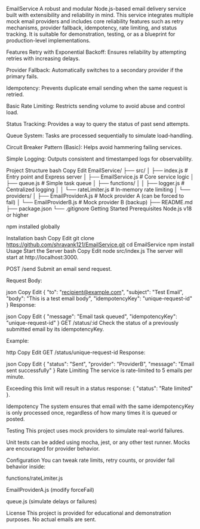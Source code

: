 EmailService
A robust and modular Node.js-based email delivery service built with extensibility and reliability in mind. This service integrates multiple mock email providers and includes core reliability features such as retry mechanisms, provider fallback, idempotency, rate limiting, and status tracking. It is suitable for demonstration, testing, or as a blueprint for production-level implementations.

Features
Retry with Exponential Backoff: Ensures reliability by attempting retries with increasing delays.

Provider Fallback: Automatically switches to a secondary provider if the primary fails.

Idempotency: Prevents duplicate email sending when the same request is retried.

Basic Rate Limiting: Restricts sending volume to avoid abuse and control load.

Status Tracking: Provides a way to query the status of past send attempts.

Queue System: Tasks are processed sequentially to simulate load-handling.

Circuit Breaker Pattern (Basic): Helps avoid hammering failing services.

Simple Logging: Outputs consistent and timestamped logs for observability.

Project Structure
bash
Copy
Edit
EmailService/
├── src/
│   ├── index.js               # Entry point and Express server
│   ├── EmailService.js        # Core service logic
│   ├── queue.js               # Simple task queue
│   ├── functions/
│   │   ├── logger.js          # Centralized logging
│   │   └── rateLimiter.js     # In-memory rate limiting
│   └── providers/
│       ├── EmailProviderA.js  # Mock provider A (can be forced to fail)
│       └── EmailProviderB.js  # Mock provider B (backup)
├── README.md
├── package.json
└── .gitignore
Getting Started
Prerequisites
Node.js v18 or higher

npm installed globally

Installation
bash
Copy
Edit
git clone https://github.com/shravank121/EmailService.git
cd EmailService
npm install
Usage
Start the Server
bash
Copy
Edit
node src/index.js
The server will start at http://localhost:3000.

POST /send
Submit an email send request.

Request Body:

json
Copy
Edit
{
  "to": "recipient@example.com",
  "subject": "Test Email",
  "body": "This is a test email body",
  "idempotencyKey": "unique-request-id"
}
Response:

json
Copy
Edit
{
  "message": "Email task queued",
  "idempotencyKey": "unique-request-id"
}
GET /status/:id
Check the status of a previously submitted email by its idempotencyKey.

Example:

http
Copy
Edit
GET /status/unique-request-id
Response:

json
Copy
Edit
{
  "status": "Sent",
  "provider": "ProviderB",
  "message": "Email sent successfully"
}
Rate Limiting
The service is rate-limited to 5 emails per minute.

Exceeding this limit will result in a status response: { "status": "Rate limited" }.

Idempotency
The system ensures that email with the same idempotencyKey is only processed once, regardless of how many times it is queued or posted.

Testing
This project uses mock providers to simulate real-world failures.

Unit tests can be added using mocha, jest, or any other test runner. Mocks are encouraged for provider behavior.

Configuration
You can tweak rate limits, retry counts, or provider fail behavior inside:

functions/rateLimiter.js

EmailProviderA.js (modify forceFail)

queue.js (simulate delays or failures)

License
This project is provided for educational and demonstration purposes. No actual emails are sent.
